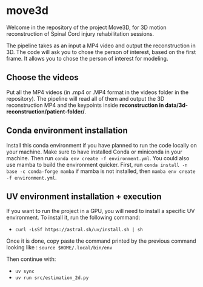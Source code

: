 # move3d
Welcome in the repository of the project Move3D, for 3D motion reconstruction of Spinal Cord injury rehabilitation sessions. 

The pipeline takes as an input a MP4 video and output the reconstruction in 3D. The code will ask you to chose the person of interest, based on the first frame. It allows you to chose the person of interest for modeling. 

## Choose the videos
Put all the MP4 videos (in .mp4 or .MP4 format in the videos folder in the repository). The pipeline will read all of them and output the 3D reconstruction MP4 and the keypoints inside **reconstruction in data/3d-reconstruction/patient-folder/**.


## Conda environment installation
Install this conda environment if you have planned to run the code locally on your machine. Make sure to have installed Conda or miniconda in your machine. Then run `conda env create -f environment.yml`.
You could also use mamba to build the environment quicker. First, run `conda install -n base -c conda-forge mamba` if mamba is not installed, then `mamba env create -f environment.yml`.


## UV environment installation + execution
If you want to run the project in a GPU, you will need to install a specific UV environment. To install it, run the following command: 
- `curl -LsSf https://astral.sh/uv/install.sh | sh`

Once it is done, copy paste the command printed by the previous command looking like : `source $HOME/.local/bin/env`

Then continue with:
- `uv sync`
- `uv run src/estimation_2d.py`


